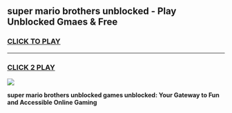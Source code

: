 
## super mario brothers unblocked - Play Unblocked Gmaes & Free
<h3>
<a href="https://news.freeplayer.one?title=super_mario_brothers_unblocked&ref=16F">CLICK TO PLAY</a></h3>
<hr>

<h3>
<a href="https://news.freeplayer.one?title=super_mario_brothers_unblocked&ref=16F">CLICK 2 PLAY</a>
  
</h3>

<a href="https://news.freeplayer.one?title=super_mario_brothers_unblocked&ref=16F/"><img src="https://clearcache.store/games.png"></a>


**super mario brothers unblocked games unblocked: Your Gateway to Fun and Accessible Online Gaming**
